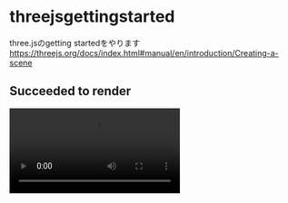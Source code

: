 # threejsgettingstarted
three.jsのgetting startedをやります　https://threejs.org/docs/index.html#manual/en/introduction/Creating-a-scene



## Succeeded to render
<video src="https://user-images.githubusercontent.com/15997287/224459049-c3cabcdd-5fb7-4b62-979f-202403fc1340.mov">

## Succeeded to render line
<img width="1680" alt="スクリーンショット 2023-03-11 11 22 06" src="https://user-images.githubusercontent.com/15997287/224460021-e4251184-127a-419a-a9c9-0c3e2b0a8659.png">
